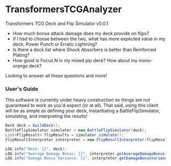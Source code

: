 # TransformersTCGAnalyzer
Transformers TCG Deck and Flip Simulator v0.0.1

* How much bonus attack damage does my deck provide on flips?
* If I had to choose between the two, what has more expected value in my deck, Power Punch or Erratic Lightning?
* Is there a deck list where Shock Absorbers is better than Reinforced Plating?
* How good is Focus N in my mixed pip deck? How about my mono-orange deck?

Looking to answer all these questions and more!

### User's Guide

This software is currently under heavy construction so things are not guaranteed to work as you'd expect (or at all). That said, using this client will be as simple as defining your deck, instantiating a BattleFlipSimulator, simulating, and interpreting the results!

```java
Deck deck = buildDeck();
BattleFlipSimulator simulator = new BattleFlipSimulator(deck);
List<FlipResult> flipResults = simulator.simulate();
FlipResultInterpreter interpreter = new FlipResultInterpreter(flipResults);

LOG.info("Deck: {}", deck);
LOG.info("Average Damage Bonus: {}", interpreter.getAverageDamageBonus());
LOG.info("Damage Bonus Variance: {}", interpreter.getDamageBonusVariance());
```

